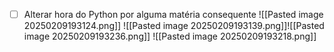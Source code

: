 - [ ] Alterar hora do Python por alguma matéria consequente
![[Pasted image 20250209193124.png]]
![[Pasted image 20250209193139.png]]![[Pasted image 20250209193236.png]]
![[Pasted image 20250209193218.png]]